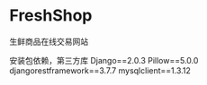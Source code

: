 # FreshShop
生鲜商品在线交易网站


安装包依赖，第三方库
Django==2.0.3
Pillow==5.0.0
djangorestframework==3.7.7
mysqlclient==1.3.12
